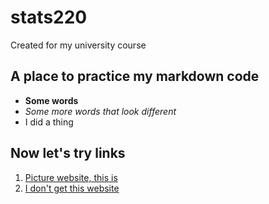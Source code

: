 # stats220
Created for my university course

## A place to practice my markdown code

* **Some words**
* *Some more words that look different*
* I did a thing

## Now let's try links

1. [Picture website, this is](https://pixabay.com/)
2. [I don't get this website](https://cat-bounce.com/)
